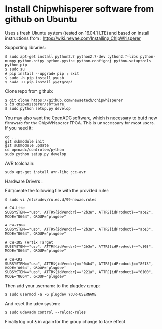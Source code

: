# Install Chipwhisperer software from github on Ubuntu
Uses a fresh Ubuntu system (tested on 16.04.1 LTE) and based on install instructions from : https://wiki.newae.com/Installing_ChipWhisperer

Supporting libraries:

``` 
$ sudo apt-get install python2.7 python2.7-dev python2.7-libs python-numpy python-scipy python-pyside python-configobj python-setuptools python-pip
$ sudo su
# pip install --upgrade pip ; exit
$ sudo -h pip install pyusb
$ sudo -H pip install pyqtgraph
```


Clone repo from github:
``` 
$ git clone https://github.com/newaetech/chipwhisperer
$ cd chipwhisperer/software
$ sudo python setup.py develop
```
You may also want the OpenADC software, which is necessary to build new firmware for the ChipWhisperer FPGA. This is unnecessary for most users. If you need it:
```
cd ..
git submodule init
git submodule update
cd openadc/controlsw/python
sudo python setup.py develop
```

AVR toolchain:
``` 
sudo apt-get install avr-libc gcc-avr
```

Hardware Drivers :

Edit/create the following file with the provided rules:
```
$ sudo vi /etc/udev/rules.d/99-newae.rules
```
```
# CW-Lite
SUBSYSTEM=="usb", ATTRS{idVendor}=="2b3e", ATTRS{idProduct}=="ace2", MODE="0664", GROUP="plugdev"

# CW-1200
SUBSYSTEM=="usb", ATTRS{idVendor}=="2b3e", ATTRS{idProduct}=="ace3", MODE="0664", GROUP="plugdev"

# CW-305 (Artix Target)
SUBSYSTEM=="usb", ATTRS{idVendor}=="2b3e", ATTRS{idProduct}=="c305", MODE="0664", GROUP="plugdev"

# CW-CR2
SUBSYSTEM=="usb", ATTRS{idVendor}=="04b4", ATTRS{idProduct}=="8613", MODE="0664", GROUP="plugdev"
SUBSYSTEM=="usb", ATTRS{idVendor}=="221a", ATTRS{idProduct}=="0100", MODE="0664", GROUP="plugdev"
```

Then add your username to the plugdev group:
```
$ sudo usermod -a -G plugdev YOUR-USERNAME
```

And reset the udev system:
```
$ sudo udevadm control --reload-rules
```

Finally log out & in again for the group change to take effect.



